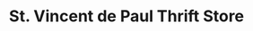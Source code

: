 ---
title: "St. Vincent de Paul Thrift Store"
url: /portage/st-vincent-de-paul-thrift-store/
shop: charity
---